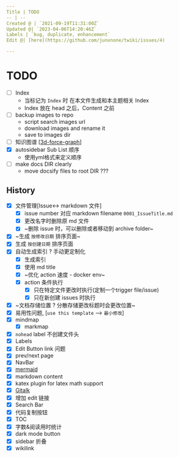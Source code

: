 ```yaml
---
Title | TODO
-- | --
Created @ | `2021-09-19T11:31:00Z`
Updated @| `2023-04-06T14:20:46Z`
Labels | `bug, duplicate, enhancement`
Edit @| [here](https://github.com/junxnone/twiki/issues/4)

---
```

# TODO

- [  ] Index
  - 当标记为 `Index` 时 在本文件生成和本主题相关 Index
  - Index 放在 head 之后，Content 之前
- [ ] backup images to repo
  - script search images url
  - download images and rename it 
  - save to images dir
- [ ]  知识图谱 [[3d-force-graph](https://github.com/vasturiano/3d-force-graph)]
- [x] autosidebar Sub List 顺序
  - 使用yml格式来定义顺序
- [ ] make docs DIR clearly
  - move docsify files to root DIR ???

## History

- [x] 文件管理[Issue<-> markdown 文件] 
  - [x] issue number 对应 markdown filename `0001_IssueTitle.md`
  - [x] 更改名字时删除原 md 文件
  - [x] ~删除 issue 时，可以删除或者移动到 archive folder~
- [x] ~生成 `按修改日期` 排序页面~
- [x] 生成 `按创建日期` 排序页面
- [x] 自动生成索引 ? 手动更定制化
  - [x] 生成索引
  - [x] 使用 md title
  - [x] ~优化 action 速度 - docker env~
  - [x] action 条件执行
    - [x] 只在特定文件更改时执行(定制一个trigger file/issue) 
    - [x] 只在新创建 issues 时执行 
- [x] ~文档存储位置 ? 分散存储更改标题时会更改位置~
- [x] 易用性问题, [`use this template` --> `最小修改`]
- [x] mindmap
  - [x] markmap
- [x] `nohead` label 不创建文件头
- [x] Labels
- [x] Edit Button link 问题
- [x] prev/next page
- [x] NavBar
- [x] [mermaid](https://github.com/Leward/mermaid-docsify)
- [x] markdown content
- [x] katex plugin for latex math support
- [x] [Gitalk](https://github.com/gitalk/gitalk/blob/master/readme-cn.md)
- [x] 增加 edit 链接
- [x] Search Bar
- [x] 代码复制按钮
- [x] TOC
- [x] 字数&阅读用时统计
- [x] dark mode button
- [x] sidebar 折叠
- [x] wikilink
